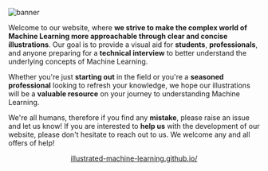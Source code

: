 ![banner](https://user-images.githubusercontent.com/74464364/215357973-2df0d4d5-3458-4968-a338-71caad0ad7ce.png)


Welcome to our website, where **we strive to make the complex world of Machine Learning more approachable through clear and concise illustrations**. Our goal is to provide a visual aid for **students**, **professionals**, and anyone preparing for a **technical interview** to better understand the underlying concepts of Machine Learning. 

Whether you're just **starting out** in the field or you're a **seasoned professional** looking to refresh your knowledge, we hope our illustrations will be a **valuable resource** on your journey to understanding Machine Learning. 

We're all humans, therefore if you find any **mistake**, please raise an issue and let us know! If you are interested to **help us** with the development of our website, please don't hesitate to reach out to us. We welcome any and all offers of help!

<p align="center">
    <a href="https://illustrated-machine-learning.github.io/">illustrated-machine-learning.github.io/</a>
</p>
